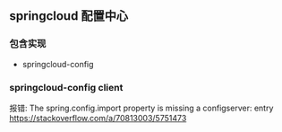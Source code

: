 ## springcloud 配置中心

### 包含实现
- springcloud-config

### springcloud-config client
报错: The spring.config.import property is missing a configserver: entry
https://stackoverflow.com/a/70813003/5751473